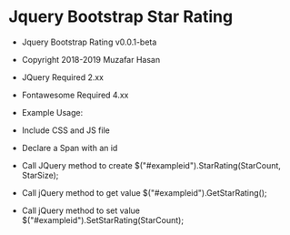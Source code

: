 # Jquery Bootstrap Star Rating

 * Jquery Bootstrap Rating v0.0.1-beta
 * Copyright 2018-2019 Muzafar Hasan
 * JQuery Required 2.xx
 * Fontawesome Required 4.xx  
 

* Example Usage:

* Include CSS and JS file
* Declare a Span with an id
  <span id="exampleid"></span>
* Call JQuery method to create
  $("#exampleid").StarRating(StarCount, StarSize);
* Call jQuery method to get value
  $("#exampleid").GetStarRating();
* Call jQuery method to set value
  $("#exampleid").SetStarRating(StarCount);
